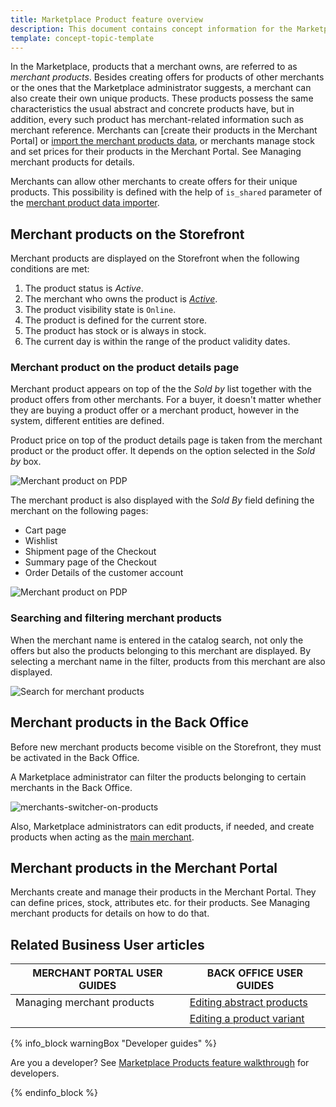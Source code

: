 ```yaml
---
title: Marketplace Product feature overview
description: This document contains concept information for the Marketplace Products feature.
template: concept-topic-template
---
```


In the Marketplace, products that a merchant owns, are referred to as *merchant products*. Besides creating offers for products of other merchants or the ones that the Marketplace administrator suggests, a merchant can also create their own unique products. These products possess the same characteristics the usual abstract and concrete products have, but in addition, every such product has merchant-related information such as merchant reference. Merchants can [create their products in the Merchant Portal]<!---LINK--> or [import the merchant products data](/docs/marketplace/dev/data-import/{{page.version}}/file-details-merchant-product-csv.html), or merchants manage stock and set prices for their products in the Merchant Portal. See Managing merchant products <!---LINK--> for details.

Merchants can allow other merchants to create offers for their unique products. This possibility is defined with the help of `is_shared` parameter of the [merchant product data importer](/docs/marketplace/dev/data-import/{{page.version}}/file-details-merchant-product-csv.html).

## Merchant products on the Storefront

Merchant products are displayed on the Storefront when the following conditions are met:

1. The product status is *Active*.
2. The merchant who owns the product is [*Active*](/docs/marketplace/user/back-office-user-guides/{{page.version}}/marketplace/merchants/managing-merchants.html#activating-and-deactivating-merchants).
3. The product visibility state is `Online`.
4. The product is defined for the current store.
5. The product has stock or is always in stock.
6. The current day is within the range of the product validity dates.

### Merchant product on the product details page

Merchant product appears on top of the the *Sold by* list together with the product offers from other merchants. For a buyer, it doesn't matter whether they are buying a product offer or a merchant product, however in the system, different entities are defined.

Product price on top of the product details page is taken from the merchant product or the product offer. It depends on the option selected in the *Sold by* box.

![Merchant product on PDP](https://spryker.s3.eu-central-1.amazonaws.com/docs/Marketplace/user+guides/Features/Marketplace+product/merchant-product-on-pdp.png)

The merchant product is also displayed with the *Sold By* field defining the merchant on the following pages:

- Cart page
- Wishlist
- Shipment page of the Checkout
- Summary page of the Checkout
- Order Details of the customer account

![Merchant product on PDP](https://spryker.s3.eu-central-1.amazonaws.com/docs/Marketplace/user+guides/Features/Marketplace+product/add-merchant-product-to-wl-and-from-wh-to-cart.gif)


### Searching and filtering merchant products
When the merchant name is entered in the catalog search, not only the offers but also the products belonging to this merchant are displayed. By selecting a merchant name in the filter, products from this merchant are also displayed.

![Search for merchant products](https://spryker.s3.eu-central-1.amazonaws.com/docs/Marketplace/user+guides/Features/Marketplace+product/search-for-products-by-name-and-sku.gif)


## Merchant products in the Back Office
Before new merchant products become visible on the Storefront, they must be activated <!---LINK--> in the Back Office.

A Marketplace administrator can filter the products belonging to certain merchants in the Back Office.

![merchants-switcher-on-products](https://spryker.s3.eu-central-1.amazonaws.com/docs/Marketplace/user+guides/Features/Marketplace+product/filter-merchant-productsby-merchant-back-office.gif)

Also, Marketplace administrators can edit products, if needed, and create products when acting as the [main merchant](/docs/marketplace/user/features/{{page.version}}/marketplace-merchant-feature-overview/main-merchant-concept.html).

## Merchant products in the Merchant Portal
Merchants create and manage their products <!---LINK--> in the Merchant Portal. They can define prices, stock, attributes etc. for their products. See Managing merchant products <!---LINK--> for details on how to do that.

## Related Business User articles

| MERCHANT PORTAL USER GUIDES  | BACK OFFICE USER GUIDES |
| -------------------- | ----------------------- |
| Managing merchant products <!---LINK--> | [Editing abstract products](https://documentation.spryker.com/docs/editing-abstract-products) |
| | [Editing a product variant](https://documentation.spryker.com/docs/editing-a-product-variant) |

{% info_block warningBox "Developer guides" %}

Are you a developer? See [Marketplace Products feature walkthrough](/docs/marketplace/dev/feature-walkthroughs/{{page.version}}/marketplace-product-feature-walkthrough.html) for developers.

{% endinfo_block %}
